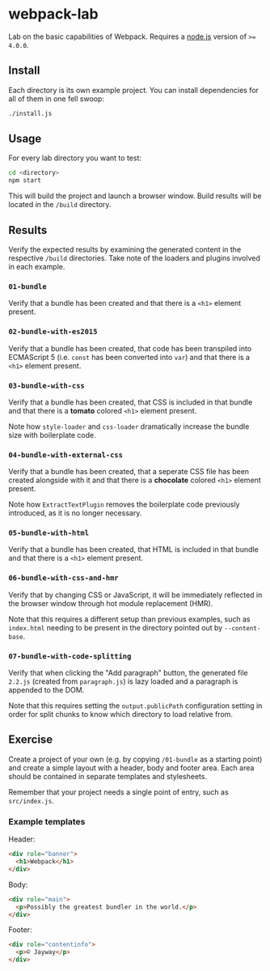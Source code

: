 # webpack-lab

Lab on the basic capabilities of Webpack. Requires a
[node.js](https://nodejs.org/en/) version of `>= 4.0.0`.

## Install

Each directory is its own example project. You can install dependencies for all
of them in one fell swoop:

```sh
./install.js
```

## Usage

For every lab directory you want to test:

```sh
cd <directory>
npm start
```

This will build the project and launch a browser window. Build results will be
located in the `/build` directory.

## Results

Verify the expected results by examining the generated content in the
respective `/build` directories. Take note of the loaders and plugins involved
in each example.

### `01-bundle`

Verify that a bundle has been created and that there is a `<h1>` element
present.

### `02-bundle-with-es2015`

Verify that a bundle has been created, that code has been transpiled into
ECMAScript 5 (i.e. `const` has been converted into `var`) and that there is
a `<h1>` element present.

### `03-bundle-with-css`

Verify that a bundle has been created, that CSS is included in that bundle and
that there is a **tomato** colored `<h1>` element present.

Note how `style-loader` and `css-loader` dramatically increase the bundle size
with boilerplate code.

### `04-bundle-with-external-css`

Verify that a bundle has been created, that a seperate CSS file has been
created alongside with it and that there is a **chocolate** colored `<h1>`
element present.

Note how `ExtractTextPlugin` removes the boilerplate code previously
introduced, as it is no longer necessary.

### `05-bundle-with-html`

Verify that a bundle has been created, that HTML is included in that bundle and
that there is a `<h1>` element present.

### `06-bundle-with-css-and-hmr`

Verify that by changing CSS or JavaScript, it will be immediately reflected
in the browser window through hot module replacement (HMR).

Note that this requires a different setup than previous examples, such as
`index.html` needing to be present in the directory pointed out by
`--content-base`.

### `07-bundle-with-code-splitting`

Verify that when clicking the "Add paragraph" button, the generated file
`2.2.js` (created from `paragraph.js`) is lazy loaded and a paragraph is
appended to the DOM.

Note that this requires setting the `output.publicPath` configuration setting
in order for split chunks to know which directory to load relative from.

## Exercise

Create a project of your own (e.g. by copying `/01-bundle` as a starting point)
and create a simple layout with a header, body and footer area. Each area
should be contained in separate templates and stylesheets.

Remember that your project needs a single point of entry, such as
`src/index.js`.

### Example templates

Header:

```html
<div role="banner">
  <h1>Webpack</h1>
</div>
```

Body:

```html
<div role="main">
  <p>Possibly the greatest bundler in the world.</p>
</div>
```

Footer:

```html
<div role="contentinfo">
  <p>© Jayway</p>
</div>
```
